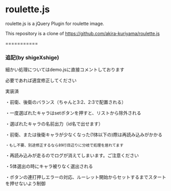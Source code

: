 roulette.js
===========

roulette.js is a jQuery Plugin for roulette image.

This repository is a clone of https://github.com/akira-kuriyama/roulette.js

===========

### 追記(by shigeXshige)

細かい処理についてはdemo.jsに直接コメントしております

必要であれば適宜修正してください

実装済

 ・前衛、後衛のバランス（ちゃんと3:2、2:3で配置される）

 ・一度選ばれたキャラはsetボタンを押すと、リストから除外される

 ・選ばれたキャラの名前出力（id名で出せます）

 ・前衛、または後衛キャラが少なくなった(1体以下の)際は再読み込みがかかる

 	・もし不要、別途修正するなら89行目辺りに分岐で処理を居れてます

  ・再読み込みが走るのでログが消えてしまいます。ご注意ください

 ・5体選出の時にキャラ被りなく選出される

 ・ボタンの連打押しエラーの対応、ルーレット開始からセットするまでスタートを押せないよう制御

